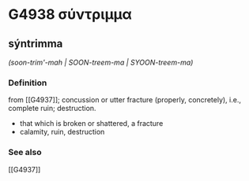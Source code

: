# G4938 σύντριμμα

## sýntrimma

_(soon-trim'-mah | SOON-treem-ma | SYOON-treem-ma)_

### Definition

from [[G4937]]; concussion or utter fracture (properly, concretely), i.e., complete ruin; destruction.

- that which is broken or shattered, a fracture
- calamity, ruin, destruction

### See also

[[G4937]]

